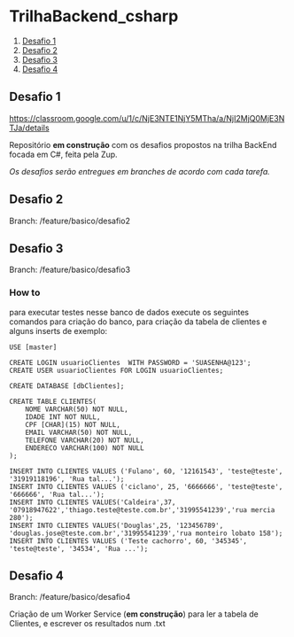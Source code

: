 # TrilhaBackend_csharp
1. [Desafio 1](https://github.com/douglasjtds/TrilhaBackend_csharp/tree/feature/basico/desafio4#desafio-1)
2. [Desafio 2](https://github.com/douglasjtds/TrilhaBackend_csharp/tree/feature/basico/desafio4#desafio-2)
2. [Desafio 3](https://github.com/douglasjtds/TrilhaBackend_csharp/tree/feature/basico/desafio4#desafio-3)
2. [Desafio 4](https://github.com/douglasjtds/TrilhaBackend_csharp/tree/feature/basico/desafio4#desafio-4)

## Desafio 1
https://classroom.google.com/u/1/c/NjE3NTE1NjY5MTha/a/NjI2MjQ0MjE3NTJa/details

Repositório __em construção__ com os desafios propostos na trilha BackEnd focada em C#, feita pela Zup.

<em>Os desafios serão entregues em branches de acordo com cada tarefa.</em>

## Desafio 2

Branch: /feature/basico/desafio2 

## Desafio 3

Branch: /feature/basico/desafio3

### How to
para executar testes nesse banco de dados execute os seguintes comandos para criação do banco,
para criação da tabela de clientes e alguns inserts de exemplo:

~~~
USE [master]

CREATE LOGIN usuarioClientes  WITH PASSWORD = 'SUASENHA@123';  
CREATE USER usuarioClientes FOR LOGIN usuarioClientes; 

CREATE DATABASE [dbClientes];

CREATE TABLE CLIENTES(
	NOME VARCHAR(50) NOT NULL,
	IDADE INT NOT NULL,
	CPF [CHAR](15) NOT NULL,
	EMAIL VARCHAR(50) NOT NULL,
	TELEFONE VARCHAR(20) NOT NULL,
	ENDERECO VARCHAR(100) NOT NULL
);

INSERT INTO CLIENTES VALUES ('Fulano', 60, '12161543', 'teste@teste', '31919118196', 'Rua tal...');
INSERT INTO CLIENTES VALUES ('ciclano', 25, '6666666', 'teste@teste', '666666', 'Rua tal...');
INSERT INTO CLIENTES VALUES('Caldeira',37, '07918947622','thiago.teste@teste.com.br','31995541239','rua mercia 280');
INSERT INTO CLIENTES VALUES('Douglas',25, '123456789',   'douglas.jose@teste.com.br','31995541239','rua monteiro lobato 158');
INSERT INTO CLIENTES VALUES ('Teste cachorro', 60, '345345', 'teste@teste', '34534', 'Rua ...');
~~~

## Desafio 4

Branch: /feature/basico/desafio4

Criação de um Worker Service (__em construção__) para ler a tabela de Clientes, e escrever os resultados num .txt
